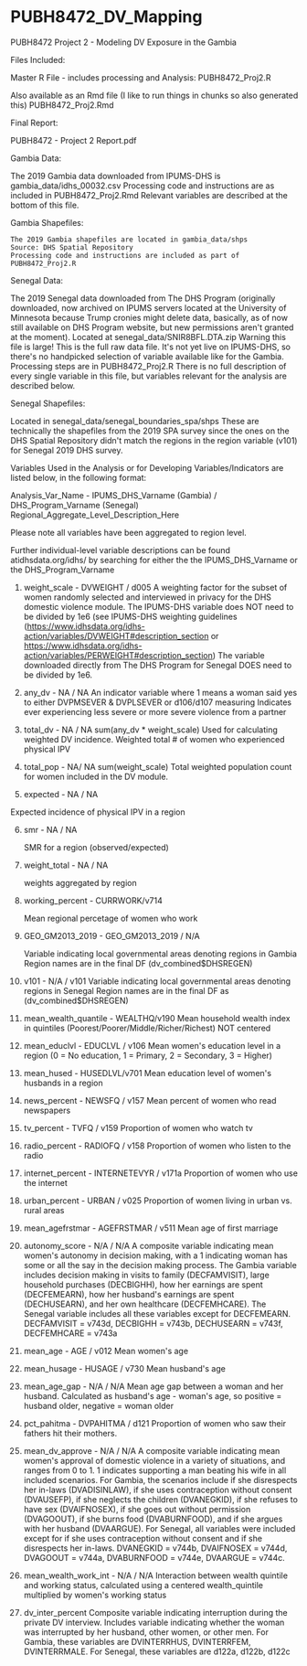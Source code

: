 # PUBH8472_DV_Mapping
PUBH8472 Project 2 - Modeling DV Exposure in the Gambia

Files Included:

Master R File - includes processing and Analysis:
  PUBH8472_Proj2.R

Also available as an Rmd file (I like to run things in chunks so also generated this)
  PUBH8472_Proj2.Rmd

Final Report:

  PUBH8472 - Project 2 Report.pdf

Gambia Data:

  The 2019 Gambia data downloaded from IPUMS-DHS is gambia_data/idhs_00032.csv
  Processing code and instructions are as included in PUBH8472_Proj2.Rmd
  Relevant variables are described at the bottom of this file.

Gambia Shapefiles:

    The 2019 Gambia shapefiles are located in gambia_data/shps
    Source: DHS Spatial Repository
    Processing code and instructions are included as part of PUBH8472_Proj2.R

Senegal Data:

  The 2019 Senegal data downloaded from The DHS Program (originally downloaded, now archived on IPUMS servers located at the University of Minnesota because Trump cronies might delete data, basically, as of now still available on DHS Program website, but new permissions aren't granted at the moment). 
  Located at senegal_data/SNIR8BFL.DTA.zip
  Warning this file is large! This is the full raw data file. It's not yet live on IPUMS-DHS, so there's no handpicked selection of variable available like for the Gambia. Processing steps are in PUBH8472_Proj2.R
  There is no full description of every single variable in this file, but variables relevant for the analysis are described below. 

Senegal Shapefiles:

  Located in senegal_data/senegal_boundaries_spa/shps
  These are technically the shapefiles from the 2019 SPA survey since the ones on the DHS Spatial Repository didn't match the regions in the region variable (v101) for Senegal 2019 DHS survey.

Variables Used in the Analysis or for Developing Variables/Indicators are listed below, in the following format:

Analysis_Var_Name - IPUMS_DHS_Varname (Gambia) / DHS_Program_Varname (Senegal)
       Regional_Aggregate_Level_Description_Here

Please note all variables have been aggregated to region level.

Further individual-level variable descriptions can be found atidhsdata.org/idhs/ by searching for either the the IPUMS_DHS_Varname or the DHS_Program_Varname

1. weight_scale - DVWEIGHT / d005
     A weighting factor for the subset of women  randomly selected and interviewed in privacy for the DHS domestic violence module. 
     The IPUMS-DHS variable does NOT need to be divided by 1e6 (see IPUMS-DHS weighting guidelines (https://www.idhsdata.org/idhs-action/variables/DVWEIGHT#description_section or https://www.idhsdata.org/idhs-action/variables/PERWEIGHT#description_section)
    The variable downloaded directly from The DHS Program for Senegal DOES need to be divided by 1e6. 

2. any_dv - NA / NA 
   An indicator variable where 1 means a woman said yes to either DVPMSEVER & DVPLSEVER or d106/d107 measuring 
   Indicates ever experiencing less severe or more severe violence from a partner

3. total_dv - NA / NA
   sum(any_dv * weight_scale)
   Used for calculating weighted DV incidence. Weighted total # of women who experienced physical IPV

4. total_pop - NA/ NA
   sum(weight_scale)
   Total weighted population count for women included in the DV module.

5. expected - NA / NA

  Expected incidence of physical IPV in a region

6. smr - NA / NA

   SMR for a region (observed/expected)

7. weight_total - NA / NA

   weights aggregated by region

8. working_percent - CURRWORK/v714

   Mean regional percetage of women who work

9. GEO_GM2013_2019 - GEO_GM2013_2019 / N/A

   Variable indicating local governmental areas denoting regions in Gambia
   Region names are in the final DF (dv_combined$DHSREGEN)

10. v101 - N/A / v101
    Variable indicating local governmental areas denoting regions in Senegal
    Region names are in the final DF as (dv_combined$DHSREGEN)

12. mean_wealth_quantile - WEALTHQ/v190
    Mean household wealth index in quintiles (Poorest/Poorer/Middle/Richer/Richest)
    NOT centered

13. mean_educlvl - EDUCLVL / v106
    Mean women's education level in a region (0 = No education, 1 = Primary, 2 = Secondary, 3 = Higher)

14. mean_hused - HUSEDLVL/v701
    Mean education level of women's husbands in a region

15. news_percent - NEWSFQ / v157
    Mean percent of women who read newspapers

16. tv_percent - TVFQ / v159
    Proportion of women who watch tv

17. radio_percent - RADIOFQ / v158
    Proportion of women who listen to the radio
  
18. internet_percent - INTERNETEVYR / v171a
  Proportion of women who use the internet

19. urban_percent - URBAN / v025
  Proportion of women living in urban vs. rural areas
  
20. mean_agefrstmar - AGEFRSTMAR / v511
  Mean age of first marriage

21. autonomy_score - N/A / N/A
  A composite variable indicating mean women's autonomy in decision making, with a 1 indicating woman has some or all the say in the decision making process. The Gambia variable includes decision making in visits to family (DECFAMVISIT), large household purchases (DECBIGHH), how her earnings are spent (DECFEMEARN), how her husband's earnings are spent (DECHUSEARN), and her own healthcare (DECFEMHCARE).
  The Senegal variable includes all these variables except for DECFEMEARN. DECFAMVISIT = v743d, DECBIGHH = v743b, DECHUSEARN = v743f, DECFEMHCARE = v743a

23. mean_age - AGE / v012
  Mean women's age

24. mean_husage - HUSAGE / v730
  Mean husband's age
  
25. mean_age_gap - N/A / N/A
  Mean age gap between a woman and her husband. Calculated as husband's age - woman's age, so positive = husband older, negative = woman older

26. pct_pahitma - DVPAHITMA / d121 
    Proportion of women who saw their fathers hit their mothers.

27. mean_dv_approve - N/A / N/A
  A composite variable indicating mean women's approval of domestic violence in a variety of situations, and ranges from 0 to 1. 1 indicates supporting a man beating his wife in all included scenarios. For Gambia, the scenarios include if she disrespects her in-laws (DVADISINLAW), if she uses contraception without consent (DVAUSEFP), if she neglects the children (DVANEGKID), if she refuses to have sex (DVAIFNOSEX), if she goes out without permission (DVAGOOUT), if she burns food (DVABURNFOOD), and if she argues with her husband (DVAARGUE). 
  For Senegal, all variables were included except for if she uses contraception without consent and if she disrespects her in-laws. DVANEGKID = v744b, DVAIFNOSEX = v744d, DVAGOOUT = v744a, DVABURNFOOD = v744e, DVAARGUE = v744c.

29. mean_wealth_work_int - N/A / N/A
    Interaction between wealth quintile and working status, calculated using a centered wealth_quintile multiplied by women's working status
    
31. dv_inter_percent
  Composite variable indicating interruption during the private DV interview. Includes variable indicating whether the woman was interrupted by her husband, other women, or other men. For Gambia, these variables are DVINTERRHUS, DVINTERRFEM, DVINTERRMALE. For Senegal, these variables are d122a, d122b, d122c
